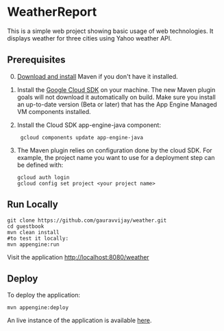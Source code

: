 # WeatherReport

This is a simple web project showing basic usage of web technologies. It displays weather for three cities using Yahoo weather API.

## Prerequisites
0. [Download and install](http://maven.apache.org/) Maven if you don't have it installed.

1. Install the [Google Cloud SDK](https://cloud.google.com/sdk/) on your machine. The new Maven plugin
goals will not download it automatically on build. Make sure you install an
up-to-date version (Beta or later) that has the App Engine Managed VM components
installed.

2. Install the Cloud SDK app-engine-java component:

        gcloud components update app-engine-java

3. The Maven plugin relies on configuration done by the cloud SDK. For example, the project name
you want to use for a deployment step can be defined with:

      ```
      gcloud auth login
      gcloud config set project <your project name>
      ```

## Run Locally
   ```
   git clone https://github.com/gauravvijay/weather.git
   cd guestbook
   mvn clean install
   #to test it locally:
   mvn appengine:run   
   ```
Visit the application [http://localhost:8080/weather](http://localhost:8080/weather)

## Deploy
To deploy the application:

    mvn appengine:deploy
    
An live instance of the application is available [here](https://api-project-842690667110.appspot.com/weather).
